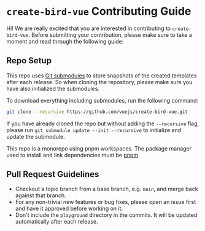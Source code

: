 # `create-bird-vue` Contributing Guide

Hi! We are really excited that you are interested in contributing to `create-bird-vue`. Before submitting your contribution, please make sure to take a moment and read through the following guide:

## Repo Setup

This repo uses [Git submodules](https://git-scm.com/book/en/v2/Git-Tools-Submodules) to store snapshots of the created templates after each release. So when cloning the repository, please make sure you have also initialized the submodules.

To download everything including submodules, run the following command:

```sh
git clone --recursive https://github.com/vuejs/create-bird-vue.git
```

If you have already cloned the repo but without adding the `--recursive` flag, please run `git submodule update --init --recursive` to initialize and update the submodule.

This repo is a monorepo using pnpm workspaces. The package manager used to install and link dependencies must be [pnpm](https://pnpm.io/).

## Pull Request Guidelines

- Checkout a topic branch from a base branch, e.g. `main`, and merge back against that branch.
- For any non-trivial new features or bug fixes, please open an issue first and have it approved before working on it.
- Don't include the `playground` directory in the commits. It will be updated automatically after each release.
